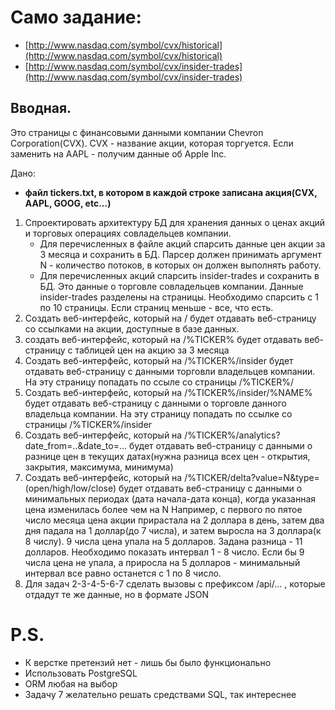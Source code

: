 # Само задание: 
- [http://www.nasdaq.com/symbol/cvx/historical](http://www.nasdaq.com/symbol/cvx/historical)
- [http://www.nasdaq.com/symbol/cvx/insider-trades](http://www.nasdaq.com/symbol/cvx/insider-trades)

## Вводная.
 Это страницы с финансовыми данными компании Chevron Corporation(CVX). CVX - название акции, которая торгуется. Если заменить на AAPL  - получим данные об Apple Inc.

Дано:
- **файл tickers.txt, в котором в каждой строке записана акция(CVX, AAPL, GOOG, etc...)**
1. Спроектировать архитектуру БД для хранения данных о ценах акций и торговых операциях совладельцев компании.
    * Для перечисленных в файле акций спарсить данные цен акции за 3 месяца и сохранить в БД. Парсер должен принимать аргумент N - количество потоков, в которых он должен выполнять работу.
    * Для перечисленных акций спарсить insider-trades и сохранить в БД. Это данные о торговле совладельцев компании. Данные insider-trades разделены на страницы. Необходимо спарсить с 1 по 10 страницы. Если страниц меньше - все, что есть.
2. Создать веб-интерфейс, который на / будет отдавать веб-страницу со ссылками на акции, доступные в базе данных.
3. создать веб-интерфейс, который на /%TICKER% будет отдавать веб-страницу с таблицей цен на акцию за 3 месяца
4. Создать веб-интерфейс, который на /%TICKER%/insider будет отдавать веб-страницу с данными торговли владельцев компании. На эту страницу попадать по ссыле со страницы /%TICKER%/
5. Создать веб-интерфейс, который на /%TICKER%/insider/%NAME% будет отдавать веб-страницу с данными о торговле данного владельца компании. На эту страницу попадать по ссылке со страницы /%TICKER%/insider
6. Создать веб-интерфейс, который на /%TICKER%/analytics?date_from=..&date_to=... будет отдавать веб-страницу с данными о разнице цен в текущих датах(нужна разница всех цен - открытия, закрытия, максимума, минимума)
7. Создать веб-интерфейс, который на /%TICKER/delta?value=N&type=(open/high/low/close) будет отдавать веб-страницу с данными о минимальных периодах (дата начала-дата конца), когда указанная цена изменилась более чем на N
Например, с первого по пятое число месяца цена акции прирастала на 2 доллара в день, затем два дня падала на 1 доллар(до 7 числа), и затем выросла на 3 доллара(к 8 числу). 9 числа цена упала на 5 долларов.
Задана разница - 11 долларов. Необходимо показать интервал 1 - 8 число.
Если бы 9 числа цена не упала, а приросла на 5 долларов - минимальный интервал все равно останется с 1 по 8 число.
8.  Для задач 2-3-4-5-6-7 сделать вызовы с префиксом /api/... , которые отдадут те же данные, но в формате JSON

# **P.S.**
-	К верстке претензий нет - лишь бы было функционально
-	Использовать PostgreSQL
-	ORM любая на выбор
- Задачу 7 желательно решать средствами SQL, так интереснее

